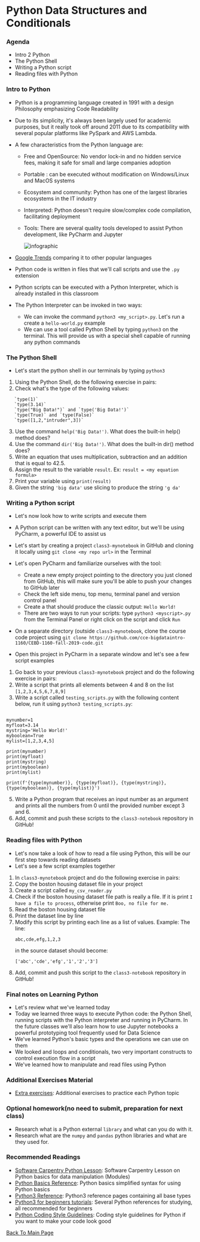 # Python Data Structures and Conditionals

### Agenda
* Intro 2 Python
* The Python Shell
* Writing a Python script
* Reading files with Python

### Intro to Python
* Python is a programming language created in 1991 with a design Philosophy emphasizing Code Readability
* Due to its simplicity, it's always been largely used for academic purposes, but it really took off around 2011 due to its compatibility with several popular platforms like PySpark and AWS Lambda. 
* A few characteristics from the Python language are:
  * Free and OpenSource: No vendor lock-in and no hidden service fees, making it safe for small and large companies adoption
  * Portable : can be executed without modification on Windows/Linux and MacOS systems
  * Ecosystem and community: Python has one of the largest libraries ecosystems in the IT industry
  * Interpreted: Python doesn't require slow/complex code compilation, facilitating deployment
  * Tools: There are several quality tools developed to assist Python development, like PyCharm and Jupyter

      ![infographic](./python-files/infochart2.jpg)   
   
* [Google Trends](https://trends.google.com/trends/explore?date=all&geo=US&q=%2Fm%2F02p97,%2Fm%2F07sbkfb,%2Fm%2F05z1_,%2Fm%2F0jgqg,%2Fm%2F0_lcrx4) comparing it to other popular languages

* Python code is written in files that we'll call scripts and use the `.py` extension
* Python scripts can be executed with a Python Interpreter, which is already installed in this classroom
* The Python Interpreter can be invoked in two ways:
  * We can invoke the command `python3 <my_script>.py`. Let's run a create a `hello-world.py` example
  * We can use a tool called Python Shell by typing `python3` on the terminal. This will provide us with a special shell capable of running any python commands

### The Python Shell
* Let's start the python shell in our terminals by typing `python3`

1. Using the Python Shell, do the following exercise in pairs:
2. Check what's the type of the following values:
```
   `type(1)`
   `type(3.14)`
   `type("Big Data!")` and `type('Big Data!')`
   `type(True)` and `type(False)`
   `type([1,2,"intruder",3])`
```
3. Use the command `help('Big Data!')`. What does the built-in help() method does?
4. Use the command `dir('Big Data!')`. What does the built-in dir() method does?
5. Write an equation that uses multiplication, subtraction and an addition that is equal to 42.5. 
6. Assign the result to the variable `result`. Ex: `result = <my equation formula>` 
7. Print your variable using `print(result)`
8. Given the string `'big data'` use slicing to produce the string `'g da'`

### Writing a Python script
* Let's now look how to write scripts and execute them
* A Python script can be written with any text editor, but we'll be using PyCharm, a powerful IDE to assist us
* Let's start by creating a project `class3-mynotebook` in GitHub and cloning it locally using `git clone <my repo url>` in the Terminal
* Let's open PyCharm and familiarize ourselves with the tool:
  * Create a new empty project pointing to the directory you just cloned from GitHub, this will make sure you'll be able to push your changes to GitHub later
  * Check the left side menu, top menu, terminal panel and version control panel
  * Create a that should produce the classic output: `Hello World!`
  * There are two ways to run your scripts: type `python3 <myscript>.py` from the Terminal Panel or right click on the script and click `Run`
  
* On a separate directory (outside `class3-mynotebook`, clone the course code project using `git clone https://github.com/cce-bigdataintro-1160/CEBD-1160-fall-2019-code.git`
* Open this project in PyCharm in a separate window and let's see a few script examples

1. Go back to your previous `class3-mynotebook` project and do the following exercise in pairs:
2. Write a script that prints all elements between 4 and 8 on the list `[1,2,3,4,5,6,7,8,9]`
3. Write a script called `testing_scripts.py` with the following content below, run it using `python3 testing_scripts.py`:

```

mynumber=1
myfloat=3.14
mystring='Hello World!'
myboolean=True
mylist=[1,2,3,4,5]

print(mynumber)
print(myfloat)
print(mystring)
print(myboolean)
print(mylist)

print(f'{type(mynumber)}, {type(myfloat)}, {type(mystring)}, {type(myboolean)}, {type(mylist)}')
```
5. Write a Python program that receives an input number as an argument and prints all the numbers from 0 until the provided number except 3 and 6.
6. Add, commit and push these scripts to the `class3-notebook` repository in GitHub!

### Reading files with Python
* Let's now take a look of how to read a file using Python, this will be our first step towards reading datasets
* Let's see a few script examples together

1. In `class3-mynotebook` project and do the following exercise in pairs:
2. Copy the boston housing dataset file in your project
3. Create a script called `my_csv_reader.py`
4. Check if the boston housing dataset file path is really a file. If it is print `I have a file to process`, otherwise print `Boo, no file for me.`
5. Read the boston housing dataset file 
6. Print the dataset line by line
7. Modify this script by printing each line as a list of values. Example:
   The line:
   ```
   abc,cde,efg,1,2,3
   ```
   in the source dataset should become:
   ```
   ['abc','cde','efg','1','2','3']
   ```
8. Add, commit and push this script to the `class3-notebook` repository in GitHub!

### Final notes on Learning Python
* Let's review what we've learned today
* Today we learned three ways to execute Python code: the Python Shell, running scripts with the Python interpreter and running in PyCharm. In the future classes we'll also learn how to use Jupyter notebooks a powerful prototyping tool frequently used for Data Science 
* We've learned Python's basic types and the operations we can use on them
* We looked and loops and conditionals, two very important constructs to control execution flow in a script
* We've learned how to manipulate and read files using Python

### Additional Exercises Material
* [Extra exercises](./3-python-exercises.md): Additional exercises to practice each Python topic

### Optional homework(no need to submit, preparation for next class)
* Research what is a Python external `library` and what can you do with it.
* Research what are the `numpy` and `pandas` python libraries and what are they used for.

### Recommended Readings
* [Software Carpentry Python Lesson](http://swcarpentry.github.io/python-novice-inflammation/index.html): Software Carpentry Lesson on Python basics for data manipulation (Modules)
* [Python Basics Reference](https://pythonbasics.org/): Python basics simplified syntax for using Python basics
* [Python3 Reference](https://docs.python.org/3/library/index.html):  Python3 reference pages containing all base types
* [Python3 for beginners tutorials](https://wiki.python.org/moin/BeginnersGuide/NonProgrammers): Several Python references for studying, all recommended for beginners
* [Python Coding Style Guidelines](https://www.python.org/dev/peps/pep-0008/): Coding style guidelines for Python if you want to make your code look good

[Back To Main Page](./index.md)